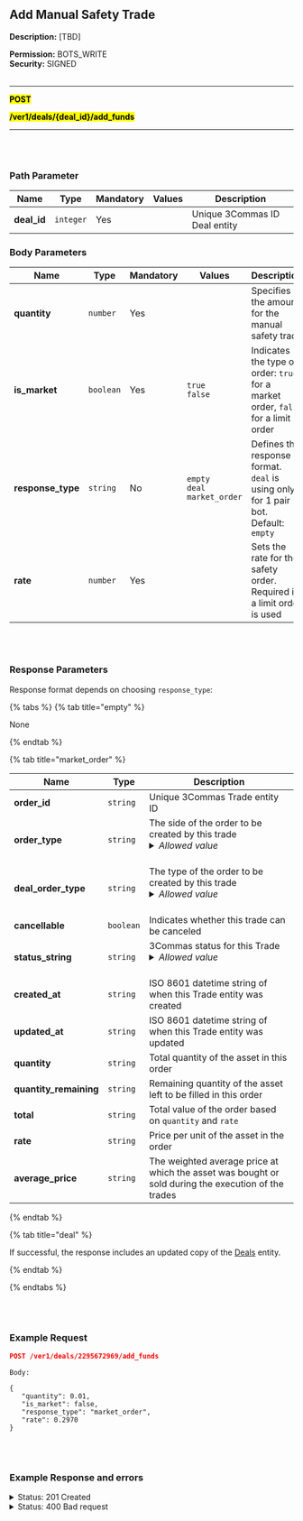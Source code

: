 ## Add Manual Safety Trade<br>

**Description:** [TBD] <br>

**Permission:** BOTS_WRITE<br>
**Security:** SIGNED<br>
<br>

----------

<mark style="color:gree"> <strong>POST</strong><br>

<mark style="color:gree"> <strong>/ver1/deals/{deal_id}/add_funds</strong>

----------

<br>
<br>

### Path Parameter<br>

| Name | Type |	Mandatory |	Values	| Description|
|------|------|-----------|-----------------|------------|
|**deal_id**  | `integer`| Yes |  | Unique 3Commas ID Deal entity |


### Body Parameters<br>

| Name | Type | Mandatory | Values | Description |
| ------------ | ------------ | -----------| -------- | ------------ |
| **quantity** | `number` | Yes |   | Specifies the amount for the manual safety trade |
| **is_market** | `boolean` | Yes | `true`<br>`false` | Indicates the type of order: `true` for a market order, `false` for a limit order |
| **response_type** | `string` | No | `empty`<br>`deal`<br>`market_order` | Defines the response format. `deal` is using only for 1 pair bot.<br>Default: `empty` |
| **rate** | `number` | Yes |   | Sets the rate for the safety order. <br> Required if a limit order is used|

<br>
<br>

### Response Parameters<br>

Response format depends on choosing `response_type`:

{% tabs %}
{% tab title="empty" %}

None

{% endtab %}

{% tab title="market_order" %}

| Name | Type |	Description|
| ------|------|-----------|
| **order_id**  | `string`| Unique 3Commas Trade entity ID |
| **order_type**  | `string`| The side of the order to be created by this trade<br><details><summary><em>Allowed value</em></summary><li>Buy</li><li>Sell</li></details><br> |
| **deal_order_type**  | `string`| The type of the order to be created by this trade<br><details><summary><em>Allowed value</em></summary><li>Base</li><li>Take profit</li><li>Stop Loss</li><li>Safety</li><li>Manual Safety</li></details><br> |
| **cancellable**  | `boolean`| Indicates whether this trade can be canceled |
| **status_string**  | `string`| 3Commas status for this Trade<br><details><summary><em>Allowed value</em></summary><li>Active - the trade is currently open, waiting to be filled</li><li>Filled - the trade has been fully executed</li><li>Finished - the trade process is complete</li><li>Cancelled - the trade was canceled before it could be fully executed </li></details><br> |
| **created_at**  | `string`| ISO 8601 datetime string of when this Trade entity was created |
| **updated_at**  | `string`| ISO 8601 datetime string of when this Trade entity was updated |
| **quantity**  | `string`| Total quantity of the asset in this order |
| **quantity_remaining**  | `string`| Remaining quantity of the asset left to be filled in this order |
| **total**  | `string`| Total value of the order based on `quantity` and `rate` |
| **rate**  | `string`| Price per unit of the asset in the order |
| **average_price**  | `string`| The weighted average price at which the asset was bought or sold during the execution of the trades |

{% endtab %}

{% tab title="deal" %}

If successful, the response includes an updated copy of the [Deals](./README.md) entity.


{% endtab %}

{% endtabs %}


<br>
<br>

### Example Request<br>

```json
POST /ver1/deals/2295672969/add_funds
````
 
```
Body:

{
   "quantity": 0.01,
   "is_market": false,
   "response_type": "market_order",
   "rate": 0.2970
}

```

<br>
<br>

### Example Response and errors<br>

<details>
<summary>Status: 201 Created</summary><br>

```json
{
    "order_id": "1110817001",
    "order_type": "SELL",
    "deal_order_type": "Manual Safety",
    "cancellable": true,
    "status_string": "Active",
    "created_at": "2024-11-11T16:46:59.479Z",
    "updated_at": "2024-11-11T16:46:59.479Z",
    "quantity": "0.0",
    "quantity_remaining": "0.0",
    "total": "0.0",
    "rate": "0.297",
    "average_price": "0.0"
}
```
</details>

<details>
<summary>Status: 400 Bad request</summary><br>
```
{
    "error": "record_invalid",
    "error_description": "Invalid parameters",
    "error_attributes": {
        "rate": [
            "is missing"
        ]
    }
}
```
</details>